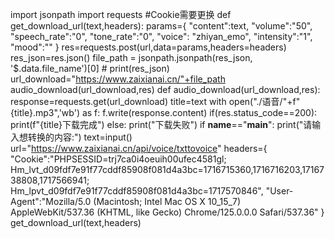import jsonpath
import requests
#Cookie需要更换
def get_download_url(text,headers):
    params={
        "content":text,
        "volume":"50",
        "speech_rate":"0",
        "tone_rate":"0",
        "voice": "zhiyan_emo",
        "intensity":"1",
        "mood":""
    }
    res=requests.post(url,data=params,headers=headers)
    res_json=res.json()
    file_path = jsonpath.jsonpath(res_json, '$.data.file_name')[0]
    # print(res_json)
    url_download="https://www.zaixianai.cn/"+file_path
    audio_download(url_download,res)
def audio_download(url_download,res):
    response=requests.get(url_download)
    title=text
    with open("./语音/"+f"{title}.mp3",'wb') as f:
        f.write(response.content)
    if(res.status_code==200):
        print(f"{title}下载完成")
    else:
        print("下载失败")
if __name__=="__main__":
    print("请输入想转换的内容:")
    text=input()
    url="https://www.zaixianai.cn/api/voice/txttovoice"
    headers={
        "Cookie":"PHPSESSID=trj7ca0i4oeuih00ufec4581gl; Hm_lvt_d09fdf7e91f77cddf85908f081d4a3bc=1716715360,1716716203,1716738808,1717566941; Hm_lpvt_d09fdf7e91f77cddf85908f081d4a3bc=1717570846",
        "User-Agent":"Mozilla/5.0 (Macintosh; Intel Mac OS X 10_15_7) AppleWebKit/537.36 (KHTML, like Gecko) Chrome/125.0.0.0 Safari/537.36"
    }
    get_download_url(text,headers)
